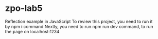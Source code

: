 # zpo-lab5
Reflection example in JavaScript
To review this project, you need to run it by npm i command
Nextly, you need to run npm run dev command, to run the page on localhost:1234
